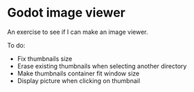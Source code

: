 # Godot image viewer
 An exercise to see if I can make an image viewer.

To do:
- Fix thumbnails size
- Erase existing thumbnails when selecting another directory
- Make thumbnails container fit window size
- Display picture when clicking on thumbnail
